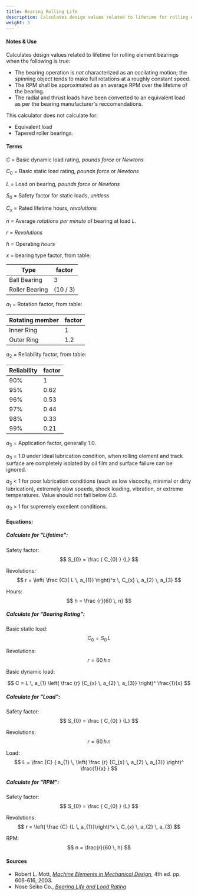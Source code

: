 ```yaml
---
title: Bearing Rolling Life
description: Calculates design values related to lifetime for rolling element bearings.
weight: 3
---
```


#### Notes & Use


Calculates design values related to lifetime for rolling element bearings when the following is true:

* The bearing operation is *not* characterized as an occilating motion; the spinning object tends to make full rotations at a roughly constant speed.
* The RPM shall be approximated as an average RPM over the lifetime of the bearing.
*  The radial and thrust loads have been converted to an equivalent load as per the bearing manufacturer's reccomendations.

This calculator does not calculate for:

* Equivalent load
* Tapered roller bearings.


#### Terms

$C$ = Basic dynamic load rating, *pounds force* or *Newtons*

$C_{0}$ = Basic static load rating, *pounds force* or *Newtons*

$L$ = Load on bearing, *pounds force* or *Newtons*

$S_{0}$ = Safety factor for static loads, *unitless*

$C_{x}$ = Rated lifetime hours, *revolutions*

$n$ = Average *rotations per minute* of bearing at load *L*.

$r$ = *Revolutions*

$h$ = Operating *hours*

$x$ = bearing type factor, from table:

|Type|factor|
|------|------|
|Ball Bearing|3|
|Roller Bearing|(10 / 3)|

$a_{1}$ = Rotation factor, from table:

|Rotating member|factor|
|------|------|
|Inner Ring|1|
|Outer Ring|1.2|

$a_{2}$ = Reliability factor, from table:

|Reliability|factor|
|------|------|
|90%|1|
|95%|0.62|
|96%|0.53|
|97%|0.44|
|98%|0.33|
|99%|0.21|

$a_{3}$ = Application factor, generally 1.0.

$a_{3}$ = 1.0 under ideal lubrication condition, when rolling element and track surface are completely isolated by oil film and surface failure can be ignored.

$a_{3}$ &lt; 1 for poor lubrication conditions (such as low viscocity, minimal or dirty lubrication),  extremely slow speeds, shock loading, vibration, or extreme temperatures.  Value should not fall below *0.5*.

$a_{3}$ &gt; 1 for supremely excellent conditions.

#### Equations:


##### Calculate for "Lifetime":

Safety factor:
$$ S_{0} = \frac { C_{0} } {L} $$

Revolutions:
$$ r = \left( \frac {C}{ L \, a_{1}} \right)^x
    \, C_{x} \, a_{2} \, a_{3}
$$

Hours:
$$ h = \frac {r}{60 \, n} $$


##### Calculate for "Bearing Rating":

Basic static load:
$$ C_{0} = S_{0} \, L $$

Revolutions:
$$ r = 60 \, h \, n $$

Basic dynamic load:

$$ C = L \, a_{1} 
            \left(
                \frac
                    {r}
                    {C_{x} \, a_{2} \, a_{3}}
            \right)^ \frac{1}{x}
$$

##### Calculate for "Load":

Safety factor:
$$ S_{0} = \frac { C_{0} } {L} $$

Revolutions:
$$ r = 60 \, h \, n $$

Load:
$$ L = \frac {C}
    { a_{1} \,
        \left( \frac
            {r}
            {C_{x} \, a_{2} \, a_{3}}
        \right)^ \frac{1}{x}
}
$$

##### Calculate for "RPM":

Safety factor:
$$ S_{0} = \frac { C_{0} } {L} $$

Revolutions:
$$ r = \left( \frac {C} {L \, a_{1}}\right)^x \,
    C_{x} \, a_{2} \, a_{3}
$$

RPM:
$$ n = \frac{r}{60 \, h} $$


#### Sources

* Robert L. Mott, *[Machine Elements in Mechanical Design](http://www.amazon.com/Machine-Elements-Mechanical-Design-Edition/dp/0130618853/ref=sr_1_1?ie=UTF8&qid=1388274723&sr=8-1&keywords=mechanical+elements+in+machine+design)*, 4th ed. pp. 606-616, 2003.
* Nose Seiko Co., *[Bearing Life and Load Rating](http://www.nose-seiko.co.jp/en/image/pdf/e01.pdf)*